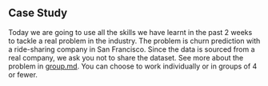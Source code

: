 ## Case Study

Today we are going to use all the skills we have learnt in the
past 2 weeks to tackle a real problem in the industry. The problem
is churn prediction with a ride-sharing company in San Francisco.
Since the data is sourced from a real company, we ask you not to share
the dataset. See more about the problem in [group.md](group.md). You can choose
to work individually or in groups of 4 or fewer.

